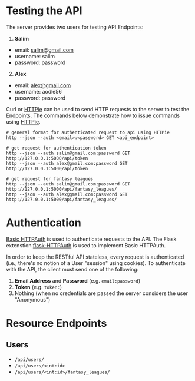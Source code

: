 # Testing the API
The server provides two users for testing API Endpoints:

1. **Salim**
  * email: salim@gmail.com
  * username: salim
  * password: password
2. **Alex**
  * email: alex@gmail.com
  * username: aodle56
  * password: password

Curl or [HTTPie](https://github.com/jkbrzt/httpie) can be used to send HTTP requests to the server to test the
Endpoints.  The commands below demonstrate how to issue commands using [HTTPie](https://github.com/jkbrzt/httpie).
```
# general format for authenticated request to api using HTTPie
http --json --auth <email>:<password> GET <api_endpoint>

# get request for authentication token
http --json --auth salim@gmail.com:password GET http://127.0.0.1:5000/api/token
http --json --auth alex@gmail.com:password GET http://127.0.0.1:5000/api/token

# get request for fantasy leagues
http --json --auth salim@gmail.com:password GET http://127.0.0.1:5000/api/fantasy_leagues/
http --json --auth alex@gmail.com:password GET http://127.0.0.1:5000/api/fantasy_leagues/
```

# Authentication
[Basic HTTPAuth](https://en.wikipedia.org/wiki/Basic_access_authentication) is
used to authenticate requests to the API. The Flask extenstion
[flask-HTTPAuth](https://flask-httpauth.readthedocs.org/en/latest/) is used to
implement Basic HTTPAuth.

In order to keep the RESTful API stateless, every request is authenticated
(i.e., there's no notion of a User "session" using cookies). To authenticate with
the API, the client must send one of the following:

1. **Email Address** and **Password** (e.g. `email:password`)
2. **Token** (e.g. `token:`)
3. Nothing (when no credentials are passed the server considers the user "Anonymous")

# Resource Endpoints

## Users
* `/api/users/`
* `/api/users/<int:id>`
* `/api/users/<int:id>/fantasy_leagues/`
